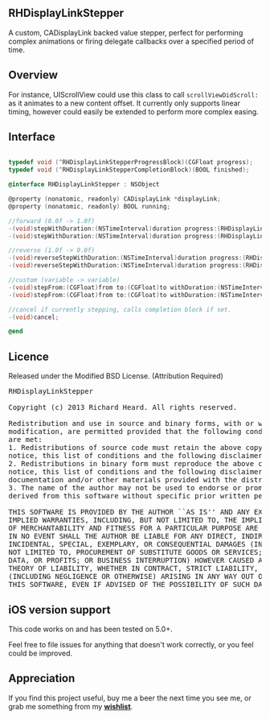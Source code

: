 ## RHDisplayLinkStepper

A custom, CADisplayLink backed value stepper, perfect for performing complex animations or firing delegate callbacks over a specified period of time.


## Overview

For instance, UIScrollView could use this class to call `scrollViewDidScroll:` as it animates to a new content offset. It currently only supports linear timing, however could easily be extended to perform more complex easing.

## Interface

```objectivec

typedef void (^RHDisplayLinkStepperProgressBlock)(CGFloat progress);
typedef void (^RHDisplayLinkStepperCompletionBlock)(BOOL finished);

@interface RHDisplayLinkStepper : NSObject

@property (nonatomic, readonly) CADisplayLink *displayLink;
@property (nonatomic, readonly) BOOL running;

//forward (0.0f -> 1.0f)
-(void)stepWithDuration:(NSTimeInterval)duration progress:(RHDisplayLinkStepperProgressBlock)progressBlock;
-(void)stepWithDuration:(NSTimeInterval)duration progress:(RHDisplayLinkStepperProgressBlock)progressBlock completion:(RHDisplayLinkStepperCompletionBlock)completionBlock;

//reverse (1.0f -> 0.0f)
-(void)reverseStepWithDuration:(NSTimeInterval)duration progress:(RHDisplayLinkStepperProgressBlock)progressBlock;
-(void)reverseStepWithDuration:(NSTimeInterval)duration progress:(RHDisplayLinkStepperProgressBlock)progressBlock completion:(RHDisplayLinkStepperCompletionBlock)completionBlock;

//custom (variable -> variable)
-(void)stepFrom:(CGFloat)from to:(CGFloat)to withDuration:(NSTimeInterval)duration progress:(RHDisplayLinkStepperProgressBlock)progressBlock;
-(void)stepFrom:(CGFloat)from to:(CGFloat)to withDuration:(NSTimeInterval)duration progress:(RHDisplayLinkStepperProgressBlock)progressBlock completion:(RHDisplayLinkStepperCompletionBlock)completionBlock;

//cancel if currently stepping, calls completion block if set.
-(void)cancel;

@end


```


## Licence
Released under the Modified BSD License. 
(Attribution Required)
<pre>
RHDisplayLinkStepper

Copyright (c) 2013 Richard Heard. All rights reserved.

Redistribution and use in source and binary forms, with or without
modification, are permitted provided that the following conditions
are met:
1. Redistributions of source code must retain the above copyright
notice, this list of conditions and the following disclaimer.
2. Redistributions in binary form must reproduce the above copyright
notice, this list of conditions and the following disclaimer in the
documentation and/or other materials provided with the distribution.
3. The name of the author may not be used to endorse or promote products
derived from this software without specific prior written permission.

THIS SOFTWARE IS PROVIDED BY THE AUTHOR ``AS IS'' AND ANY EXPRESS OR
IMPLIED WARRANTIES, INCLUDING, BUT NOT LIMITED TO, THE IMPLIED WARRANTIES
OF MERCHANTABILITY AND FITNESS FOR A PARTICULAR PURPOSE ARE DISCLAIMED.
IN NO EVENT SHALL THE AUTHOR BE LIABLE FOR ANY DIRECT, INDIRECT,
INCIDENTAL, SPECIAL, EXEMPLARY, OR CONSEQUENTIAL DAMAGES (INCLUDING, BUT
NOT LIMITED TO, PROCUREMENT OF SUBSTITUTE GOODS OR SERVICES; LOSS OF USE,
DATA, OR PROFITS; OR BUSINESS INTERRUPTION) HOWEVER CAUSED AND ON ANY
THEORY OF LIABILITY, WHETHER IN CONTRACT, STRICT LIABILITY, OR TORT
(INCLUDING NEGLIGENCE OR OTHERWISE) ARISING IN ANY WAY OUT OF THE USE OF
THIS SOFTWARE, EVEN IF ADVISED OF THE POSSIBILITY OF SUCH DAMAGE.
</pre>

## iOS version support

This code works on and has been tested on 5.0+. 

Feel free to file issues for anything that doesn't work correctly, or you feel could be improved. 

## Appreciation 

If you find this project useful, buy me a beer the next time you see me, or grab me something from my [**wishlist**](http://www.amazon.com/gp/registry/wishlist/3FWPYC4SEU5QM ). 

